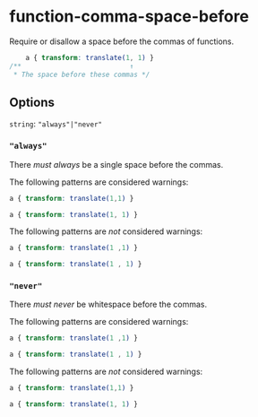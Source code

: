# function-comma-space-before

Require or disallow a space before the commas of functions.

```css
    a { transform: translate(1, 1) }
/**                           ↑
 * The space before these commas */
```

## Options

`string`: `"always"|"never"`

### `"always"`

There *must always* be a single space before the commas.

The following patterns are considered warnings:

```css
a { transform: translate(1,1) }
```

```css
a { transform: translate(1, 1) }
```

The following patterns are *not* considered warnings:

```css
a { transform: translate(1 ,1) }
```

```css
a { transform: translate(1 , 1) }
```

### `"never"`

There *must never* be whitespace before the commas.

The following patterns are considered warnings:

```css
a { transform: translate(1 ,1) }
```

```css
a { transform: translate(1 , 1) }
```

The following patterns are *not* considered warnings:

```css
a { transform: translate(1,1) }
```

```css
a { transform: translate(1, 1) }
```
